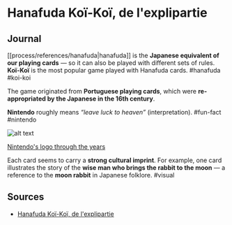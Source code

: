 # Hanafuda Koï-Koï, de l'explipartie

## Journal

[[process/references/hanafuda|hanafuda]] is the **Japanese equivalent of our playing cards** — so it can also be played with different sets of rules. **Koï-Koï** is the most popular game played with Hanafuda cards. #hanafuda #koi-koi

The game originated from **Portuguese playing cards**, which were **re-appropriated by the Japanese in the 16th century**.

**Nintendo** roughly means _“leave luck to heaven”_ (interpretation). #fun-fact #nintendo

![alt text](youtube-2.png)

[Nintendo's logo through the years](http://blog.beforemario.com/2012/03/nintendos-logo-through-years.html)

Each card seems to carry a **strong cultural imprint**. For example, one card illustrates the story of the **wise man who brings the rabbit to the moon** — a reference to the **moon rabbit** in Japanese folklore. #visual

## Sources

- [Hanafuda Koï-Koï, de l'explipartie](https://www.youtube.com/watch?v=7J_0lSml4-Q)